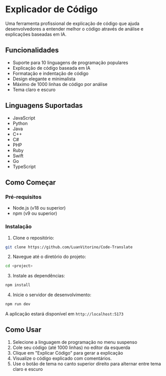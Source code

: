 # Explicador de Código

Uma ferramenta profissional de explicação de código que ajuda desenvolvedores a entender melhor o código através de análise e explicações baseadas em IA.

## Funcionalidades

- Suporte para 10 linguagens de programação populares
- Explicação de código baseada em IA
- Formatação e indentação de código
- Design elegante e minimalista
- Máximo de 1000 linhas de código por análise
- Tema claro e escuro

## Linguagens Suportadas

- JavaScript
- Python
- Java
- C++
- C#
- PHP
- Ruby
- Swift
- Go
- TypeScript

## Como Começar

### Pré-requisitos

- Node.js (v18 ou superior)
- npm (v9 ou superior)

### Instalação

1. Clone o repositório:
```bash
git clone https://github.com/LuanVitorino/Code-Translate
```

2. Navegue até o diretório do projeto:
```bash
cd <project>
```

3. Instale as dependências:
```bash
npm install
```

4. Inicie o servidor de desenvolvimento:
```bash
npm run dev
```

A aplicação estará disponível em `http://localhost:5173`

## Como Usar

1. Selecione a linguagem de programação no menu suspenso
2. Cole seu código (até 1000 linhas) no editor da esquerda
3. Clique em "Explicar Código" para gerar a explicação
4. Visualize o código explicado com comentários.
5. Use o botão de tema no canto superior direito para alternar entre tema claro e escuro
